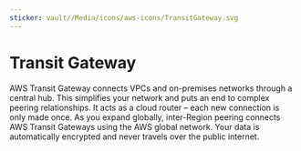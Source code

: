 ```yaml
---
sticker: vault//Media/icons/aws-icons/TransitGateway.svg
---
```

# Transit Gateway
AWS Transit Gateway connects VPCs and on-premises networks through a central hub. This simplifies your network and puts an end to complex peering relationships. It acts as a cloud router – each new connection is only made once. As you expand globally, inter-Region peering connects AWS Transit Gateways using the AWS global network.
Your data is automatically encrypted and never travels over the public internet.